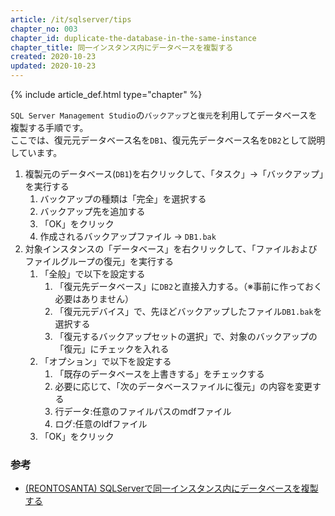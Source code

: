 ```yaml
---
article: /it/sqlserver/tips
chapter_no: 003
chapter_id: duplicate-the-database-in-the-same-instance
chapter_title: 同一インスタンス内にデータベースを複製する
created: 2020-10-23
updated: 2020-10-23
---
```

{% include article_def.html type="chapter" %}

`SQL Server Management Studio`の`バックアップ`と`復元`を利用してデータベースを複製する手順です。  
ここでは、復元元データベース名を`DB1`、復元先データベース名を`DB2`として説明しています。

1. 複製元のデータベース(`DB1`)を右クリックして、「タスク」→「バックアップ」を実行する
    1. バックアップの種類は「完全」を選択する
    1. バックアップ先を追加する
    1. 「OK」をクリック
    1. 作成されるバックアップファイル → `DB1.bak`
1. 対象インスタンスの「データベース」を右クリックして、「ファイルおよびファイルグループの復元」を実行する
    1. 「全般」で以下を設定する
        1. 「復元先データベース」に`DB2`と直接入力する。（※事前に作っておく必要はありません）
        1. 「復元元デバイス」で、先ほどバックアップしたファイル`DB1.bak`を選択する
        1. 「復元するバックアップセットの選択」で、対象のバックアップの「復元」にチェックを入れる
    1. 「オプション」で以下を設定する
        1. 「既存のデータベースを上書きする」をチェックする
        1. 必要に応じて、「次のデータベースファイルに復元」の内容を変更する
        1. 行データ:任意のファイルパスのmdfファイル
        1. ログ:任意のldfファイル
    1. 「OK」をクリック

### 参考
- [(REONTOSANTA) SQLServerで同一インスタンス内にデータベースを複製する](https://knowledge.reontosanta.com/archives/786)
